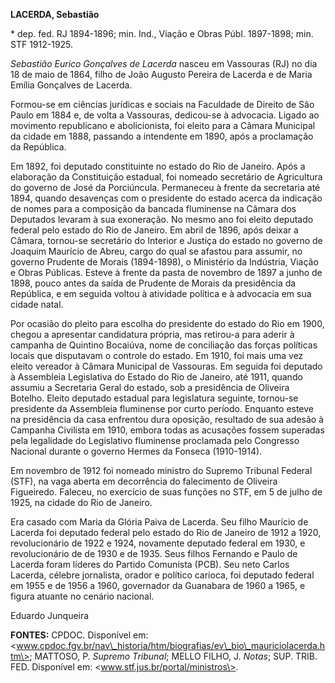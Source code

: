 **LACERDA, Sebastião**

\* dep. fed. RJ 1894-1896; min. Ind., Viação e Obras Públ. 1897-1898;
min. STF 1912-1925.

*Sebastião Eurico Gonçalves de Lacerda* nasceu em Vassouras (RJ) no dia
18 de maio de 1864, filho de João Augusto Pereira de Lacerda e de Maria
Emília Gonçalves de Lacerda.

Formou-se em ciências jurídicas e sociais na Faculdade de Direito de São
Paulo em 1884 e, de volta a Vassouras, dedicou-se à advocacia. Ligado ao
movimento republicano e abolicionista, foi eleito para a Câmara
Municipal da cidade em 1888, passando a intendente em 1890, após a
proclamação da República.

Em 1892, foi deputado constituinte no estado do Rio de Janeiro. Após a
elaboração da Constituição estadual, foi nomeado secretário de
Agricultura do governo de José da Porciúncula. Permaneceu à frente da
secretaria até 1894, quando desavenças com o presidente do estado acerca
da indicação de nomes para a composição da bancada fluminense na Câmara
dos Deputados levaram à sua exoneração. No mesmo ano foi eleito deputado
federal pelo estado do Rio de Janeiro. Em abril de 1896, após deixar a
Câmara, tornou-se secretário do Interior e Justiça do estado no governo
de Joaquim Maurício de Abreu, cargo do qual se afastou para assumir, no
governo Prudente de Morais (1894-1898), o Ministério da Indústria,
Viação e Obras Públicas. Esteve à frente da pasta de novembro de 1897 a
junho de 1898, pouco antes da saída de Prudente de Morais da presidência
da República, e em seguida voltou à atividade política e à advocacia em
sua cidade natal.

Por ocasião do pleito para escolha do presidente do estado do Rio em
1900, chegou a apresentar candidatura própria, mas retirou-a para aderir
à campanha de Quintino Bocaiúva, nome de conciliação das forças
políticas locais que disputavam o controle do estado. Em 1910, foi mais
uma vez eleito vereador à Câmara Municipal de Vassouras. Em seguida foi
deputado à Assembleia Legislativa do Estado do Rio de Janeiro, até 1911,
quando assumiu a Secretaria Geral do estado, sob a presidência de
Oliveira Botelho. Eleito deputado estadual para legislatura seguinte,
tornou-se presidente da Assembleia fluminense por curto período.
Enquanto esteve na presidência da casa enfrentou dura oposição,
resultado de sua adesão à Campanha Civilista em 1910, embora todas as
acusações fossem superadas pela legalidade do Legislativo fluminense
proclamada pelo Congresso Nacional durante o governo Hermes da Fonseca
(1910-1914).

Em novembro de 1912 foi nomeado ministro do Supremo Tribunal Federal
(STF), na vaga aberta em decorrência do falecimento de Oliveira
Figueiredo. Faleceu, no exercício de suas funções no STF, em 5 de julho
de 1925, na cidade do Rio de Janeiro.

Era casado com Maria da Glória Paiva de Lacerda. Seu filho Maurício de
Lacerda foi deputado federal pelo estado do Rio de Janeiro de 1912 a
1920, revolucionário de 1922 e 1924, novamente deputado federal em 1930,
e revolucionário de de 1930 e de 1935. Seus filhos Fernando e Paulo de
Lacerda foram líderes do Partido Comunista (PCB). Seu neto Carlos
Lacerda, célebre jornalista, orador e político carioca, foi deputado
federal em 1955 e de 1956 a 1960, governador da Guanabara de 1960 a
1965, e figura atuante no cenário nacional.

Eduardo Junqueira

**FONTES:** CPDOC. Disponível em:
\<www.cpdoc.fgv.br/nav\_historia/htm/biografias/ev\_bio\_mauriciolacerda.htm\>;
MATTOSO, P. *Supremo Tribunal*; MELLO FILHO, J. *Notas*; SUP. TRIB. FED.
Disponível em: \<www.stf.jus.br/portal/ministros\>.
